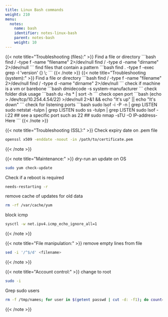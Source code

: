 ```yaml
---
title: Linux Bash commands
weight: 210
menu:
  notes:
    name: bash
    identifier: notes-linux-bash
    parent: notes-bash
    weight: 10
---
```


<div style="display: block; width: 100%; max-width: none;">
<!-- Troubleshooting: -->
{{< note title="Troubleshooting (files):" >}}
Find a file or directory
```bash
find / -type f -name "filename" 2>/dev/null
find / -type d -name "dirname" 2>/dev/null
```
find files that contain a pattern
```bash
find . -type f -exec grep -l 'version' {} \;
```
{{< /note >}}
<!-- Troubleshooting: -->
{{< note title="Troubleshooting (system):" >}}
Find a file or directory
```bash
find / -type f -name "filename" 2>/dev/null
find / -type d -name "dirname" 2>/dev/null
```
check if machine is a vm or barebone
```bash
dmidecode -s system-manufacturer
```
check folder disk usage
```bash
du -hs * | sort -h
```
check open port
```bash
(echo > /dev/tcp/10.254.4.54/22) >/dev/null 2>&1 && echo "It's up" || echo "It's down"
```
check for listening ports
```bash
sudo lsof -i -P -n | grep LISTEN
sudo netstat -tulpn | grep LISTEN
sudo ss -tulpn | grep LISTEN
sudo lsof -i:22 ## see a specific port such as 22 ##
sudo nmap -sTU -O IP-address-Here
```
{{< /note >}}

<!-- Troubleshooting: -->
{{< note title="Troubleshooting (SSL):" >}}
Check expiry date on .pem file
```bash
openssl x509 -enddate -noout -in /path/to/certificate.pem
```
{{< /note >}}

<!-- Maintenance: -->
{{< note title="Maintenance:" >}}
dry-run an update on OS
```bash
sudo yum check-update
```
Check if a reboot is required
```bash
needs-restarting -r
```
remove cache of updates for old data
```bash
rm -rf /var/cache/yum
```
block icmp
```bash
sysctl -w net.ipv4.icmp_echo_ignore_all=1
```
{{< /note >}}
<!-- File manipulation: -->
{{< note title="File manipulation:" >}}
remove empty lines from file
```bash
sed -i '/^$/d' <filename>
```
{{< /note >}}
<!-- Account: -->
{{< note title="Account control:" >}}
change to root
```bash
sudo -i
```
Grep sudo users
```bash
rm -f /tmp/names; for user in $(getent passwd | cut -d: -f1); do count=$((count+1)); if sudo -l -U "$user" | grep -q "ALL"; then echo "$user" >> /tmp/names; echo "Checked $count of $(getent passwd | cut -d: -f1 | wc -l) users."; fi; done; clear; cat /tmp/names; rm -f /tmp/names
```
{{< /note >}}

</div>